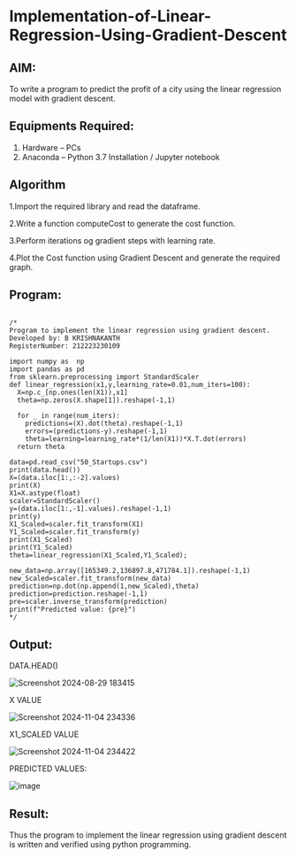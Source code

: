 # Implementation-of-Linear-Regression-Using-Gradient-Descent

## AIM:
To write a program to predict the profit of a city using the linear regression model with gradient descent.

## Equipments Required:
1. Hardware – PCs
2. Anaconda – Python 3.7 Installation / Jupyter notebook

## Algorithm
1.Import the required library and read the dataframe.

2.Write a function computeCost to generate the cost function.

3.Perform iterations og gradient steps with learning rate.

4.Plot the Cost function using Gradient Descent and generate the required graph. 

## Program:

```

/*
Program to implement the linear regression using gradient descent.
Developed by: B KRISHNAKANTH
RegisterNumber: 212223230109

import numpy as  np
import pandas as pd
from sklearn.preprocessing import StandardScaler
def linear_regression(x1,y,learning_rate=0.01,num_iters=100):
  X=np.c_[np.ones(len(X1)),x1]
  theta=np.zeros(X.shape[1]).reshape(-1,1)

  for _ in range(num_iters):
    predictions=(X).dot(theta).reshape(-1,1)
    errors=(predictions-y).reshape(-1,1)        
    theta=learning=learning_rate*(1/len(X1))*X.T.dot(errors)
  return theta

data=pd.read_csv("50_Startups.csv")
print(data.head())
X=(data.iloc[1:,:-2].values)
print(X)
X1=X.astype(float)
scaler=StandardScaler()
y=(data.iloc[1:,-1].values).reshape(-1,1)
print(y)
X1_Scaled=scaler.fit_transform(X1)
Y1_Scaled=scaler.fit_transform(y)
print(X1_Scaled)
print(Y1_Scaled)
theta=linear_regression(X1_Scaled,Y1_Scaled);

new_data=np.array([165349.2,136897.8,471784.1]).reshape(-1,1)
new_Scaled=scaler.fit_transform(new_data)
prediction=np.dot(np.append(1,new_Scaled),theta)
prediction=prediction.reshape(-1,1)
pre=scaler.inverse_transform(prediction)
print(f"Predicted value: {pre}")
*/
```

## Output:
DATA.HEAD()

![Screenshot 2024-08-29 183415](https://github.com/user-attachments/assets/763022ca-616b-4141-942a-109ee33e0446)

X VALUE 

![Screenshot 2024-11-04 234336](https://github.com/user-attachments/assets/d83682e4-537f-4984-bfa1-06d7bcf56c0e)

X1_SCALED VALUE 

![Screenshot 2024-11-04 234422](https://github.com/user-attachments/assets/5a3585ab-7467-4dc2-a191-ac07075abb56)


PREDICTED VALUES:

![image](https://github.com/user-attachments/assets/eb585b7f-3b99-40c0-ab3a-9c6072a7ed39)

## Result:
Thus the program to implement the linear regression using gradient descent is written and verified using python programming.
